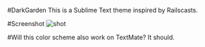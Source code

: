 #DarkGarden
This is a Sublime Text theme inspired by Railscasts.

#Screenshot
![shot](https://raw.githubusercontent.com/jdxlabs/sublime-theme-darkgarden/master/darkgarden_screenshot.png)

#Will this color scheme also work on TextMate?
It should.
